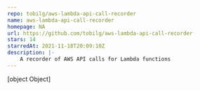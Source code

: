 ```yaml
---
repo: tobilg/aws-lambda-api-call-recorder
name: aws-lambda-api-call-recorder
homepage: NA
url: https://github.com/tobilg/aws-lambda-api-call-recorder
stars: 14
starredAt: 2021-11-18T20:09:10Z
description: |-
    A recorder of AWS API calls for Lambda functions
---
```


[object Object]
